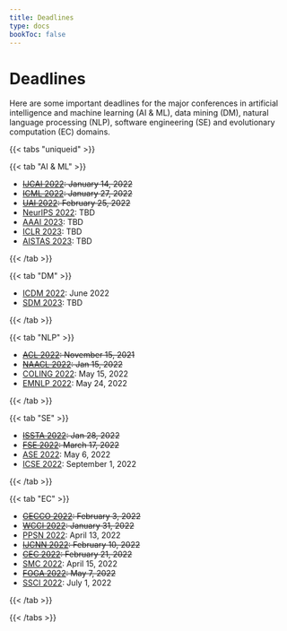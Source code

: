 ```yaml
---
title: Deadlines
type: docs
bookToc: false
---
```


# Deadlines

Here are some important deadlines for the major conferences in artificial intelligence and machine learning (AI & ML), data mining (DM), natural language processing (NLP), software engineering (SE) and evolutionary computation (EC) domains.

{{< tabs "uniqueid" >}}

{{< tab "AI & ML" >}}

- ~~[IJCAI 2022](https://ijcai-22.org/): January 14, 2022~~
- ~~[ICML 2022](https://icml.cc/Conferences/2022): January 27, 2022~~
- ~~[UAI 2022](https://auai.org/uai2022/): February 25, 2022~~
- [NeurIPS 2022](https://nips.cc/): TBD
- [AAAI 2023](https://www.aaai.org/): TBD
- [ICLR 2023](https://iclr.cc/): TBD
- [AISTAS 2023](https://aistats.org/): TBD

{{< /tab >}}

{{< tab "DM" >}}

- [ICDM 2022](https://icdm22.cse.usf.edu/index.html): June 2022
- [SDM 2023](https://www.siam.org/conferences/cm/conference/sdm21): TBD

{{< /tab >}}

{{< tab "NLP" >}}

- ~~[ACL 2022](https://www.2022.aclweb.org/): November 15, 2021~~
- ~~[NAACL 2022](https://2022.naacl.org/): Jan 15, 2022~~
- [COLING 2022](https://coling2022.org/): May 15, 2022
- [EMNLP 2022](https://2022.emnlp.org/): May 24, 2022

{{< /tab >}}

{{< tab "SE" >}}

- ~~[ISSTA 2022](https://conf.researchr.org/home/issta-2022): Jan 28, 2022~~
- ~~[FSE 2022](https://2022.esec-fse.org/): March 17, 2022~~
- [ASE 2022](https://conf.researchr.org/home/ase-2022): May 6, 2022
- [ICSE 2022](https://conf.researchr.org/home/icse-2023): September 1, 2022

{{< /tab >}}

{{< tab "EC" >}}

- ~~[GECCO 2022](https://gecco-2022.sigevo.org/HomePage): February 3, 2022~~
- ~~[WCCI 2022](https://wcci2022.org/): January 31, 2022~~
- [PPSN 2022](https://ppsn2022.cs.tu-dortmund.de/): April 13, 2022
- ~~[IJCNN 2022](https://www.ijcnn.org/): February 10, 2022~~
- ~~[CEC 2022](https://cec2021.mini.pw.edu.pl/en/important-dates): February 21, 2022~~
- [SMC 2022](http://ieeesmc2022.org/): April 15, 2022
- ~~[FOGA 2022](https://www.fhv.at/foga2021/): May 7, 2022~~
- [SSCI 2022](https://attend.ieee.org/ssci-2022/): July 1, 2022

{{< /tab >}}

{{< /tabs >}}
